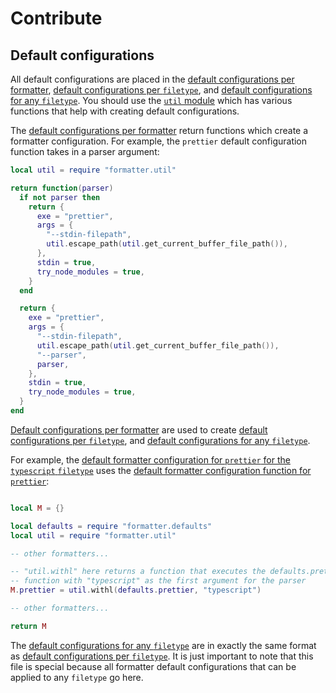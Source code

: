 # Contribute

<!-- TODO: general contribution guide -->

## Default configurations

All default configurations are placed in the
[default configurations per formatter](lua/formatter/defaults),
[default configurations per `filetype`](lua/formatter/filetypes), and
[default configurations for any `filetype`](lua/formatter/filetypes/any.lua).
You should use the [`util` module](lua/formatter/util)
which has various functions that help with creating default configurations.

The [default configurations per formatter](lua/formatter/defaults) return
functions which create a formatter configuration. For example, the `prettier`
default configuration function takes in a parser argument:

```lua
local util = require "formatter.util"

return function(parser)
  if not parser then
    return {
      exe = "prettier",
      args = {
        "--stdin-filepath",
        util.escape_path(util.get_current_buffer_file_path()),
      },
      stdin = true,
      try_node_modules = true,
    }
  end

  return {
    exe = "prettier",
    args = {
      "--stdin-filepath",
      util.escape_path(util.get_current_buffer_file_path()),
      "--parser",
      parser,
    },
    stdin = true,
    try_node_modules = true,
  }
end
```

[Default configurations per formatter](lua/formatter/defaults)
are used to create
[default configurations per `filetype`](lua/formatter/filetypes), and
[default configurations for any `filetype`](lua/formatter/filetypes/any.lua).

For example, the
[default formatter configuration for `prettier` for the `typescript` `filetype`](lua/formatter/defaults/typescript.lua) uses the
[default formatter configuration function for `prettier`](lua/formatter/defaults/prettier.lua):

```lua

local M = {}

local defaults = require "formatter.defaults"
local util = require "formatter.util"

-- other formatters...

-- "util.withl" here returns a function that executes the defaults.prettier
-- function with "typescript" as the first argument for the parser
M.prettier = util.withl(defaults.prettier, "typescript")

-- other formatters...

return M
```

The
[default configurations for any `filetype`](lua/formatter/filetypes/any.lua)
are in exactly the same format as
[default configurations per `filetype`](lua/formatter/filetypes).
It is just important to note that this file is special because all formatter
default configurations that can be applied to any `filetype` go here.
